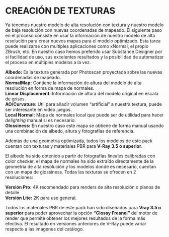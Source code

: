 # CREACIÓN DE TEXTURAS

Ya tenemos nuestro modelo de alta resolución con textura y nuestro modelo de baja resolución con nuevas coordenadas de mapeado. El siguiente paso en el proceso consiste en usar la información de nuestro modelo de alta resolución para crear nuevos mapas para el modelo optimizado. Esta tarea puede realizarse con multiples aplicaciones como xNormal, el propio ZBrush, etc. En nuestro caso hemos preferido usar Substance Designer por si facilidad de uso, sus excelentes resultados y la posibilidad de automatizar el proceso en múltiples modelos a la vez.

 **Albedo:** Es la textura generada por Photoscan proyectada sobre las nuevas coordenadas de mapeado.  
**NormalMap:** Contiene la información de altura del modelo de alta resolución en forma de mapa de normales.  
**Linear Displacement:** Información de altura del modelo original en escala de grises.  
**AO/Curvature:** Util para añadir volumen “artificial” a nuestra textura, puede ser interesante en video juegos.  
**Local Normal:** Mapa de normales local que puede ser de utilidad para hacer _delighting_ manual si es necesario.  
**Glossiness:** En nuestro caso este mapa se obtiene de forma manual usando una combinación de albedo, altura y fotografías de referencia.

Además de una geometría optimizada, todos los modelos de este pack cuentan con texturas y materiales PBR para **V-Ray 3.5 o superior**.

El albedo ha sido obtenido a partir de fotografías lineales calibradas con color checker, el mapa de normales ha sido extraído directamente de la geometria de alta resolución y los modelos donde es necesario, cuentan con un mapa de glossiness. Todas las texturas se ofrecen en 2 resoluciones:

**Versión Pro:** 4K recomendado para renders de alta resolución o planos de detalle.  
**Versión Lite:** 2K para uso general.

Todos los materiales PBR de este pack han sido diseñados para **Vray 3.5 o superior** para poder aprovechar la opción **“Glossy Fresnel”** del motor de render que permite obtener los mejores resultados de la forma más efectiva. El resultado en versiones anteriores de V-Ray puede variar respecto a las imágenes del catálogo.

